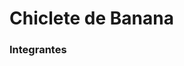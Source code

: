 # Chiclete de Banana

### Integrantes
[comment]: <> (Eduardo Elias Teixeira Oliveira;Francisco Ribas Rodrigues;Kaiky Gomes Leal;
https://github.com/chicoribas23
https://github.com/kaikygomes86767
https://github.com/Gilzilene20)
